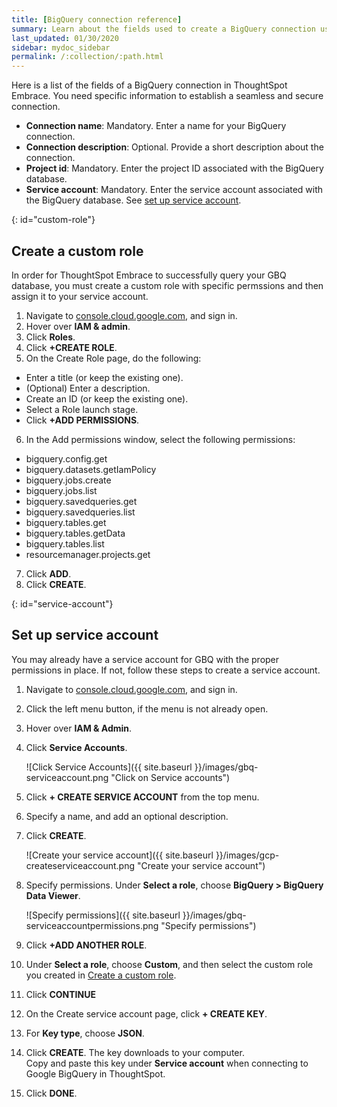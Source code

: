 ```yaml
---
title: [BigQuery connection reference]
summary: Learn about the fields used to create a BigQuery connection using ThoughtSpot Embrace.
last_updated: 01/30/2020
sidebar: mydoc_sidebar
permalink: /:collection/:path.html
---
```


Here is a list of the fields of a BigQuery connection in ThoughtSpot Embrace. You need specific information to establish a seamless and secure connection.

 - **Connection name**: Mandatory. Enter a name for your BigQuery connection.
 - **Connection description**: Optional. Provide a short description about the connection.
 - **Project id**: Mandatory. Enter the project ID associated with the BigQuery database.
 - **Service account**: Mandatory. Enter the service account associated with the BigQuery database. See [set up service account](#service-account).

{: id="custom-role"}
## Create a custom role
In order for ThoughtSpot Embrace to successfully query your GBQ database, you must create a custom role with specific permssions and then assign it to  your service account.
1. Navigate to [console.cloud.google.com](https://console.cloud.google.com), and sign in.  
2. Hover over **IAM & admin**.  
3. Click **Roles**.  
4. Click **+CREATE ROLE**.  
5. On the Create Role page, do the following:
  - Enter a title (or keep the existing one).
  - (Optional) Enter a description.
  - Create an ID (or keep the existing one).
  - Select a Role launch stage.
  - Click **+ADD PERMISSIONS**.
6. In the Add permissions window, select the following permissions:
- bigquery.config.get
- bigquery.datasets.getIamPolicy
- bigquery.jobs.create
- bigquery.jobs.list
- bigquery.savedqueries.get
- bigquery.savedqueries.list
- bigquery.tables.get
- bigquery.tables.getData
- bigquery.tables.list
- resourcemanager.projects.get
7. Click **ADD**.
8. Click **CREATE**.

{: id="service-account"}
## Set up service account
You may already have a service account for GBQ with the proper permissions in place. If not, follow these steps to create a service account.
1. Navigate to [console.cloud.google.com](https://console.cloud.google.com), and sign in.
2. Click the left menu button, if the menu is not already open.
3. Hover over **IAM & Admin**.
4. Click **Service Accounts**.

    ![Click Service Accounts]({{ site.baseurl }}/images/gbq-serviceaccount.png "Click on Service accounts")
5. Click **+ CREATE SERVICE ACCOUNT** from the top menu.
6. Specify a name, and add an optional description.
7. Click **CREATE**.

    ![Create your service account]({{ site.baseurl }}/images/gcp-createserviceaccount.png "Create your service account")
8. Specify permissions. Under **Select a role**, choose **BigQuery > BigQuery Data Viewer**.

    ![Specify permissions]({{ site.baseurl }}/images/gbq-serviceaccountpermissions.png "Specify permissions")
9.  Click **+ADD ANOTHER ROLE**.
10. Under **Select a role**, choose **Custom**, and then select the custom role you created in [Create a custom role](#custom-role).
11. Click **CONTINUE**  
12. On the Create service account page, click **+ CREATE KEY**.
13. For **Key type**, choose **JSON**.
14. Click **CREATE**. The key downloads to your computer.<br>
    Copy and paste this key under **Service account** when connecting to Google BigQuery in ThoughtSpot.
15. Click **DONE**.    
